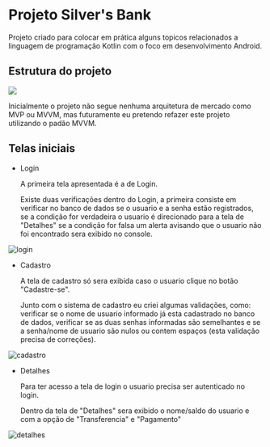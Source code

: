 # Projeto Silver's Bank

Projeto criado para colocar em prática alguns topicos relacionados a linguagem de programação Kotlin com o foco em desenvolvimento Android.

## Estrutura do projeto


![](https://user-images.githubusercontent.com/109437880/221369690-168bc237-b5ba-4c4d-bdb3-b6d4035bf944.png)

Inicialmente o projeto não segue nenhuma arquitetura de mercado como MVP ou MVVM, mas futuramente eu pretendo refazer este projeto utilizando o padão MVVM.

## Telas iniciais

- Login

   A primeira tela apresentada é a de Login.
   
   Existe duas verificações dentro do Login, a primeira consiste em verificar no banco de dados se o usuario e a senha estão registrados, se a condição for verdadeira
   o usuario é direcionado para a tela de "Detalhes" se a condição for falsa um alerta avisando que o usuario não foi encontrado sera exibido no console.

![login](https://user-images.githubusercontent.com/109437880/221370207-e4dd0b92-7c35-4ed1-b868-c5695f4bc1b8.PNG)


- Cadastro
  
  A tela de cadastro só sera exibida caso o usuario clique no botão "Cadastre-se".
  
  Junto com o sistema de cadastro eu criei algumas validações, como: verificar se o nome de usuario informado já esta cadastrado no banco de dados, verificar se as duas
  senhas informadas são semelhantes e se a senha/nome de usuario são nulos ou contem espaços (esta validação precisa de correções).
  
![cadastro](https://user-images.githubusercontent.com/109437880/221370735-068c3780-8a1e-40b2-a56f-e89e6894151b.PNG)

- Detalhes

  Para ter acesso a tela de login o usuario precisa ser autenticado no login.
  
  Dentro da tela de "Detalhes" sera exibido o nome/saldo do usuario e com a opção de "Transferencia" e "Pagamento"

![detalhes](https://user-images.githubusercontent.com/109437880/221371781-28083930-c0ac-4915-a45f-27f2191bfd4a.PNG)

